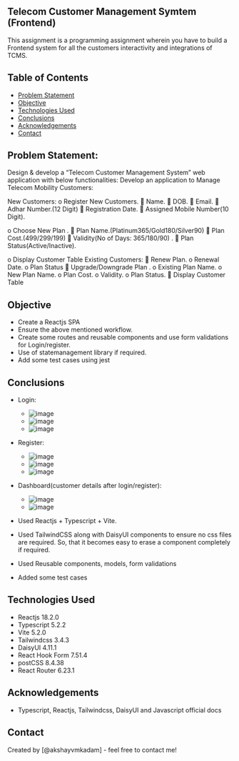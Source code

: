 ## Telecom Customer Management Symtem (Frontend)
This assignment is a programming assignment wherein you have to build a Frontend system for all the customers interactivity and integrations of TCMS.

## Table of Contents
* [Problem Statement](#problem-statement)
* [Objective](#objective)
* [Technologies Used](#technologies-used)
* [Conclusions](#conclusions)
* [Acknowledgements](#acknowledgements)
* [Contact](#contact)

## Problem Statement:
Design &amp; develop a “Telecom Customer Management System” web
application with below functionalities:
Develop an application to Manage Telecom Mobility Customers:

New Customers:
o Register New Customers.
 Name.
 DOB.
 Email.
 Adhar Number.(12 Digit)
 Registration Date.
 Assigned Mobile Number(10 Digit).

o Choose New Plan .
 Plan Name.(Platinum365/Gold180/Silver90)
 Plan Cost.(499/299/199)
 Validity(No of Days: 365/180/90) .
 Plan Status(Active/Inactive).

o Display Customer Table
Existing Customers:
 Renew Plan.
o Renewal Date.
o Plan Status
 Upgrade/Downgrade Plan .
o Existing Plan Name.
o New Plan Name.
o Plan Cost.
o Validity.
o Plan Status.
 Display Customer Table

## Objective
- Create a Reactjs SPA
- Ensure the above mentioned workflow.
- Create some routes and reusable components and use form validations for Login/register.
- Use of statemanagement library if required.
- Add some test cases using jest

## Conclusions
- Login:
  - ![image](https://github.com/akshayvmkadam/telecom-frontend/assets/65173499/397892c8-ef5f-441b-b47d-ed627587f379)
  - ![image](https://github.com/akshayvmkadam/telecom-frontend/assets/65173499/f36660b3-549b-4bd2-8f05-4aa9d4df8ed0)
  - ![image](https://github.com/akshayvmkadam/telecom-frontend/assets/65173499/a7189f0d-4f90-4823-9d11-9a33f23ab84e)

 
- Register:
  - ![image](https://github.com/akshayvmkadam/telecom-frontend/assets/65173499/705dc007-4b45-4a19-9380-9245162af481)
  - ![image](https://github.com/akshayvmkadam/telecom-frontend/assets/65173499/454317a2-5b0c-4218-8c03-0184334b487e)
  - ![image](https://github.com/akshayvmkadam/telecom-frontend/assets/65173499/e360b2ff-3602-48a6-acfa-094e9bb78237)

- Dashboard(customer details after login/register):
  - ![image](https://github.com/akshayvmkadam/telecom-frontend/assets/65173499/b6cfaeb4-12d9-40cc-83ad-b46ca5168630)
  - ![image](https://github.com/akshayvmkadam/telecom-frontend/assets/65173499/1d4cedc6-9828-492f-b702-0c825ea59d1e)

- Used Reactjs + Typescript + Vite.
- Used TailwindCSS along with DaisyUI components to ensure no css files are required. So, that it becomes easy to erase a component completely if required.
- Used Reusable components, models, form validations
- Added some test cases


## Technologies Used
- Reactjs 18.2.0
- Typescript 5.2.2
- Vite 5.2.0
- Tailwindcss 3.4.3
- DaisyUI 4.11.1
- React Hook Form 7.51.4
- postCSS 8.4.38
- React Router 6.23.1

## Acknowledgements
- Typescript, Reactjs, Tailwindcss, DaisyUI and Javascript official docs

## Contact
Created by [@akshayvmkadam] - feel free to contact me!